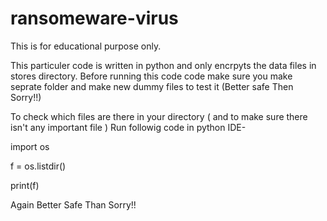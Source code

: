 # ransomeware-virus
This is for educational purpose only.

This particuler code is written in python and only encrpyts the data files in stores directory.
Before running this code code make sure you make seprate folder and make new dummy files to test it (Better safe Then Sorry!!)

To check which files are there in your directory ( and to make sure there isn't any important file ) Run followig code in python IDE-

import os

f = os.listdir()

print(f)

Again Better Safe Than Sorry!!

